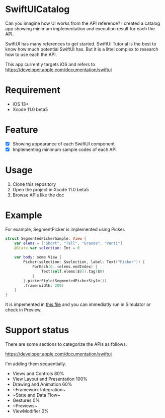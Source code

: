 # SwiftUICatalog

Can you imagine how UI works from the API reference?
I created a catalog app showing minimum implementation and execution result for each the API.

SwiftUI has many references to get started.
SwiftUI Tutorial is the best to know how much potential SwiftUI has.
But it is a littel complex to research how to use each the API.

This app currently targets iOS and refers to https://developer.apple.com/documentation/swiftui

# Requirement
- iOS 13+
- Xcode 11.0 beta5

# Feature
- [x] Showing appearance of each SwiftUI component
- [x] Implementing minimum sample codes of each API

# Usage
1. Clone this repository
2. Open the project in Xcode 11.0 beta5
3. Browse APIs like the doc

# Example
For example, SegmentPicker is implemented using Picker.

```swift
struct SegmentedPickerSample: View {
    var elems = ["Short", "Tall", "Grande", "Venti"]
    @State var selection: Int = 0
    
    var body: some View {
        Picker(selection: $selection, label: Text("Picker")) {
            ForEach(0..<elems.endIndex) {
                Text(self.elems[$0]).tag($0)
            }
        }.pickerStyle(SegmentedPickerStyle())
        .frame(width: 200)
    }
}
```

It is impemented in [this file](https://github.com/kazuhiro4949/SwiftUICatalog/blob/master/SwiftUICatalog/Views%20and%20Controls/Sample/SegmentedPickerSample.swift) and you can immediatly run in Simulator or check in Preview.


# Support status

There are some sections to categorize the APIs as follows.

https://developer.apple.com/documentation/swiftui 


I'm adding them sequentially.

- Views and Controls 80%  
- View Layout and Presentation 100% 
- Drawing and Animation  60%  
- ~Framework Integration~
- ~State and Data Flow~
- Gestures 0% 
- ~Previews~
- ViewModifier 0%

